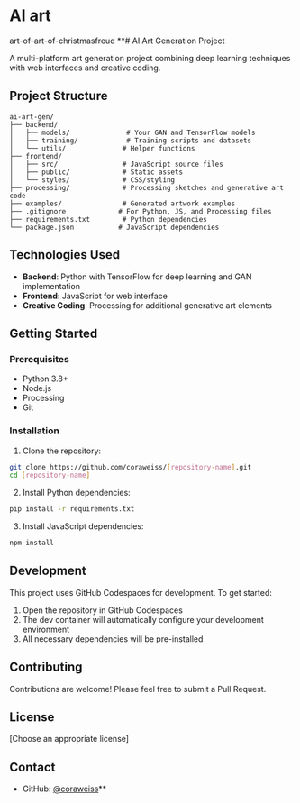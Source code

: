 # AI art
art-of-art-of-christmasfreud
**# AI Art Generation Project

A multi-platform art generation project combining deep learning techniques with web interfaces and creative coding.

## Project Structure

```
ai-art-gen/
├── backend/
│   ├── models/              # Your GAN and TensorFlow models
│   ├── training/            # Training scripts and datasets
│   └── utils/              # Helper functions
├── frontend/
│   ├── src/                # JavaScript source files
│   ├── public/             # Static assets
│   └── styles/             # CSS/styling
├── processing/             # Processing sketches and generative art code
├── examples/               # Generated artwork examples
├── .gitignore             # For Python, JS, and Processing files
├── requirements.txt        # Python dependencies
└── package.json           # JavaScript dependencies
```

## Technologies Used

- **Backend**: Python with TensorFlow for deep learning and GAN implementation
- **Frontend**: JavaScript for web interface
- **Creative Coding**: Processing for additional generative art elements

## Getting Started

### Prerequisites
- Python 3.8+
- Node.js
- Processing
- Git

### Installation

1. Clone the repository:
```bash
git clone https://github.com/coraweiss/[repository-name].git
cd [repository-name]
```

2. Install Python dependencies:
```bash
pip install -r requirements.txt
```

3. Install JavaScript dependencies:
```bash
npm install
```

## Development

This project uses GitHub Codespaces for development. To get started:

1. Open the repository in GitHub Codespaces
2. The dev container will automatically configure your development environment
3. All necessary dependencies will be pre-installed

## Contributing

Contributions are welcome! Please feel free to submit a Pull Request.

## License

[Choose an appropriate license]

## Contact

- GitHub: [@coraweiss](https://github.com/coraweiss)**
